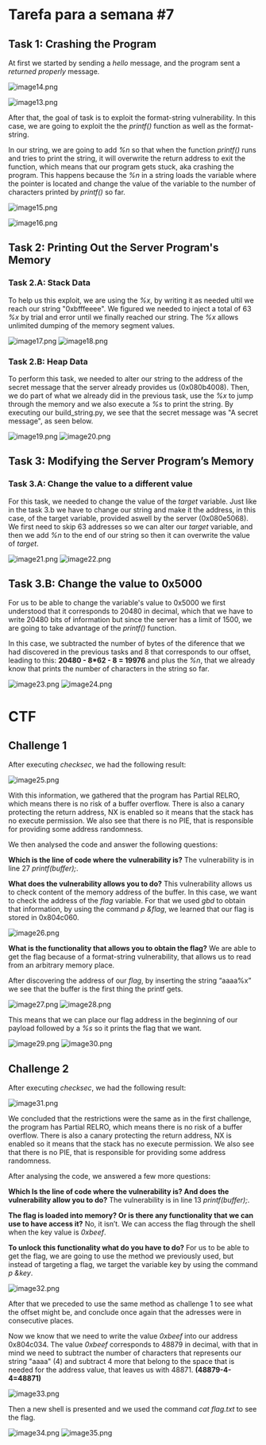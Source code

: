 # Tarefa para a semana #7

## Task 1: Crashing the Program

At first we started by sending a *hello* message, and the program sent a *returned properly* message.

![image14.png](images/image14.png)

![image13.png](images/image13.png)

After that, the goal of task is to exploit the format-string vulnerability. In this case, we are going to exploit the the *printf()* function as well as the format-string.

In our string, we are going to add *%n* so that when the function *printf()* runs and tries to print the string, it will overwrite the return address to exit the function, which means that our program gets stuck, aka crashing the program. 
This happens because the *%n* in a string loads the variable where the pointer is located and change the value of the variable to the number of characters printed by *printf()* so far.

![image15.png](images/image15.png) 

![image16.png](images/image16.png)

## Task 2: Printing Out the Server Program's Memory

### Task 2.A: Stack Data

To help us this exploit, we are using the *%x*, by writing it as needed ultil we reach our string "0xbfffeeee". We figured we needed to inject a total of 63 *%x* by trial and error until we finally reached our string. The *%x* allows unlimited dumping of the memory segment values. 

![image17.png](images/image17.png)
![image18.png](images/image18.png)

### Task 2.B: Heap Data

To perform this task, we needed to alter our string to the address of the secret message that the server already provides us (0x080b4008). Then, we do part of what we already did in the previous task, use the *%x* to jump through the memory and we also execute a *%s* to print the string.
By executing our build_string.py, we see that the secret message was "A secret message", as seen below.

![image19.png](images/image19.png)
![image20.png](images/image20.png)

## Task 3: Modifying the Server Program’s Memory

### Task 3.A: Change the value to a different value

For this task, we needed to change the value of the *target* variable. Just like in the task 3.b we have to change our string and make it the address, in this case, of the target variable, provided aswell by the server (0x080e5068). We first need to skip 63 addresses so we can alter our *target* variable, and then we add *%n* to the end of our string so then it can overwrite the value of *target*.

![image21.png](images/image21.png)
![image22.png](images/image22.png)

## Task 3.B: Change the value to 0x5000

For us to be able to change the variable's value to 0x5000 we first understood that it corresponds to 20480 in decimal, which that we have to write 20480 bits of information but since the server has a limit of 1500, we are going to take advantage of the *printf()* function.

In this case, we subtracted the number of bytes of the diference that we had discovered in the previous tasks and 8 that corresponds to our offset, leading to this: **20480 - 8*62 - 8 = 19976** and plus the *%n*, that we already know that prints the number of characters in the string so far.

![image23.png](images/image23.png)
![image24.png](images/image24.png)

# CTF 

## Challenge 1

After executing *checksec*, we had the following result:

![image25.png](images/image25.png)

With this information, we gathered that the program has Partial RELRO, which means there is no risk of a buffer overflow. There is also a canary protecting the return address, NX is enabled so it means that the stack has no execute permission. We also see that there is no PIE, that is responsible for providing some address randomness.

We then analysed the code and answer the following questions:

**Which is the line of code where the vulnerability is?**  The vulnerability is in line 27 *printf(buffer);*.

**What does the vulnerability allows you to do?**  This vulnerability allows us to check content of the memory address of the buffer. In this case, we want to check the address of the *flag* variable. For that we used *gbd* to obtain that information, by using the command *p &flag*, we learned that our flag is stored in 0x804c060.

![image26.png](images/image26.png)

**What is the functionality that allows you to obtain the flag?**  We are able to get the flag because of a format-string vulnerability, that allows us to read from an arbitrary memory place.

After discovering the address of our *flag*, by inserting the string “aaaa%x” we see that the buffer is the first thing the printf gets. 

![image27.png](images/image27.png)
![image28.png](images/image28.png)

This means that we can place our flag address in the beginning of our payload followed by a *%s* so it prints the flag that we want.

![image29.png](images/image29.png)
![image30.png](images/image30.png)

## Challenge 2

After executing *checksec*, we had the following result:

![image31.png](images/image31.png)

We concluded that the restrictions were the same as in the first challenge, the program has Partial RELRO, which means there is no risk of a buffer overflow. There is also a canary protecting the return address, NX is enabled so it means that the stack has no execute permission. We also see that there is no PIE, that is responsible for providing some address randomness.

After analysing the code, we answered a few more questions:

**Which Is the line of code where the vulnerability is? And does the vulnerability allow you to do?** The vulnerability is in line 13 *printf(buffer);*.

**The flag is loaded into memory? Or is there any functionality that we can use to have access it?** No, it isn’t. We can access the flag through the shell when the key value is *0xbeef*.

**To unlock this functionality what do you have to do?** 
For us to be able to get the flag, we are going to use the method we previously used, but instead of targeting a flag, we target the variable key by using the command *p &key*.

![image32.png](images/image32.png)

After that we preceded to use the same method as challenge 1 to see what the offset might be, and conclude once again that the adresses were in consecutive places.

Now we know that we need to write the value *0xbeef* into our address 0x804c034. The value *0xbeef* corresponds to 48879 in decimal, with that in mind we need to subtract the number of characters that represents our string "aaaa" (4) and subtract 4 more that belong to the space that is needed for the address value, that leaves us with 48871. **(48879-4-4=48871)**

![image33.png](images/image33.png)

Then a new shell is presented and we used the command *cat flag.txt* to see the flag.

![image34.png](images/image34.png)
![image35.png](images/image35.png)



